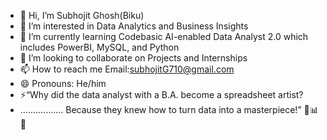 - 👋 Hi, I’m Subhojit Ghosh(Biku)
- 👀 I’m interested in Data Analytics and Business Insights
- 🌱 I’m currently learning Codebasic AI-enabled Data Analyst 2.0 which includes PowerBI, MySQL, and Python
- 💞️ I’m looking to collaborate on Projects and Internships
- 📫 How to reach me Email:subhojitG710@gmail.com
- 😄 Pronouns: He/him
- ⚡“Why did the data analyst with a B.A. become a spreadsheet artist?
- ................. Because they knew how to turn data into a masterpiece!” 🎨📊😄




<!---
Subhojit45/Subhojit45 is a ✨ special ✨ repository because its `README.md` (this file) appears on your GitHub profile.
You can click the Preview link to take a look at your changes.
--->

